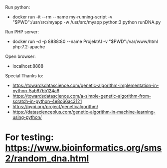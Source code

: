 Run python:
- docker run -it --rm --name my-running-script -v "$PWD":/usr/src/myapp -w /usr/src/myapp python:3 python runDNA.py


Run PHP server:
- docker run -d -p 8888:80 --name ProjektAI -v "$PWD":/var/www/html php:7.2-apache

Open browser:
- localhost:8888


Special Thanks to:
- https://towardsdatascience.com/genetic-algorithm-implementation-in-python-5ab67bb124a6
- https://towardsdatascience.com/a-simple-genetic-algorithm-from-scratch-in-python-4e8c66ac3121
- https://pypi.org/project/geneticalgorithm/
- https://datascienceplus.com/genetic-algorithm-in-machine-learning-using-python/

# For testing: https://www.bioinformatics.org/sms2/random_dna.html